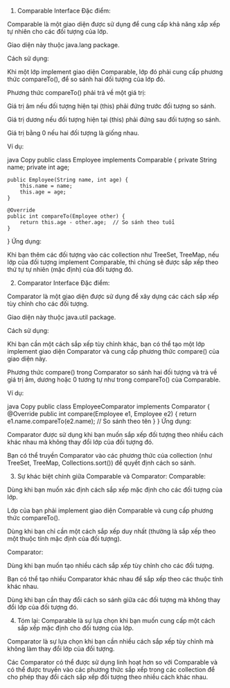 1. Comparable Interface
   Đặc điểm:

Comparable là một giao diện được sử dụng để cung cấp khả năng xắp xếp tự nhiên cho các đối tượng của lớp.

Giao diện này thuộc java.lang package.

Cách sử dụng:

Khi một lớp implement giao diện Comparable, lớp đó phải cung cấp phương thức compareTo(), để so sánh hai đối tượng của lớp đó.

Phương thức compareTo() phải trả về một giá trị:

Giá trị âm nếu đối tượng hiện tại (this) phải đứng trước đối tượng so sánh.

Giá trị dương nếu đối tượng hiện tại (this) phải đứng sau đối tượng so sánh.

Giá trị bằng 0 nếu hai đối tượng là giống nhau.

Ví dụ:

java
Copy
public class Employee implements Comparable<Employee> {
private String name;
private int age;

    public Employee(String name, int age) {
        this.name = name;
        this.age = age;
    }

    @Override
    public int compareTo(Employee other) {
        return this.age - other.age;  // So sánh theo tuổi
    }
}
Ứng dụng:

Khi bạn thêm các đối tượng vào các collection như TreeSet, TreeMap, nếu lớp của đối tượng implement Comparable, thì chúng sẽ được sắp xếp theo thứ tự tự nhiên (mặc định) của đối tượng đó.

2. Comparator Interface
   Đặc điểm:

Comparator là một giao diện được sử dụng để xây dựng các cách sắp xếp tùy chỉnh cho các đối tượng.

Giao diện này thuộc java.util package.

Cách sử dụng:

Khi bạn cần một cách sắp xếp tùy chỉnh khác, bạn có thể tạo một lớp implement giao diện Comparator và cung cấp phương thức compare() của giao diện này.

Phương thức compare() trong Comparator so sánh hai đối tượng và trả về giá trị âm, dương hoặc 0 tương tự như trong compareTo() của Comparable.

Ví dụ:

java
Copy
public class EmployeeComparator implements Comparator<Employee> {
@Override
public int compare(Employee e1, Employee e2) {
return e1.name.compareTo(e2.name);  // So sánh theo tên
}
}
Ứng dụng:

Comparator được sử dụng khi bạn muốn sắp xếp đối tượng theo nhiều cách khác nhau mà không thay đổi lớp của đối tượng đó.

Bạn có thể truyền Comparator vào các phương thức của collection (như TreeSet, TreeMap, Collections.sort()) để quyết định cách so sánh.

3. Sự khác biệt chính giữa Comparable và Comparator:
   Comparable:

Dùng khi bạn muốn xác định cách sắp xếp mặc định cho các đối tượng của lớp.

Lớp của bạn phải implement giao diện Comparable và cung cấp phương thức compareTo().

Dùng khi bạn chỉ cần một cách sắp xếp duy nhất (thường là sắp xếp theo một thuộc tính mặc định của đối tượng).

Comparator:

Dùng khi bạn muốn tạo nhiều cách sắp xếp tùy chỉnh cho các đối tượng.

Bạn có thể tạo nhiều Comparator khác nhau để sắp xếp theo các thuộc tính khác nhau.

Dùng khi bạn cần thay đổi cách so sánh giữa các đối tượng mà không thay đổi lớp của đối tượng đó.

4. Tóm lại:
   Comparable là sự lựa chọn khi bạn muốn cung cấp một cách sắp xếp mặc định cho đối tượng của lớp.

Comparator là sự lựa chọn khi bạn cần nhiều cách sắp xếp tùy chỉnh mà không làm thay đổi lớp của đối tượng.

Các Comparator có thể được sử dụng linh hoạt hơn so với Comparable và có thể được truyền vào các phương thức sắp xếp trong các collection để cho phép thay đổi cách sắp xếp đối tượng theo nhiều cách khác nhau.